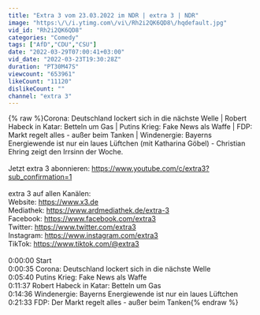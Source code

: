 ```yaml
---
title: "Extra 3 vom 23.03.2022 im NDR | extra 3 | NDR"
image: "https:\/\/i.ytimg.com\/vi\/Rh2i2QK6QD8\/hqdefault.jpg"
vid_id: "Rh2i2QK6QD8"
categories: "Comedy"
tags: ["AfD","CDU","CSU"]
date: "2022-03-29T07:00:41+03:00"
vid_date: "2022-03-23T19:30:28Z"
duration: "PT30M47S"
viewcount: "653961"
likeCount: "11120"
dislikeCount: ""
channel: "extra 3"
---
```

{% raw %}Corona: Deutschland lockert sich in die nächste Welle | Robert Habeck in Katar: Betteln um Gas | Putins Krieg: Fake News als Waffe | FDP: Markt regelt alles - außer beim Tanken | Windenergie: Bayerns Energiewende ist nur ein laues Lüftchen (mit Katharina Göbel) - Christian Ehring zeigt den Irrsinn der Woche.<br /><br />Jetzt extra 3 abonnieren: <a rel="nofollow" target="blank" href="https://www.youtube.com/c/extra3?sub_confirmation=1">https://www.youtube.com/c/extra3?sub_confirmation=1</a><br /><br />extra 3 auf allen Kanälen:<br />Website: <a rel="nofollow" target="blank" href="https://www.x3.de">https://www.x3.de</a><br />Mediathek: <a rel="nofollow" target="blank" href="https://www.ardmediathek.de/extra-3">https://www.ardmediathek.de/extra-3</a><br />Facebook: <a rel="nofollow" target="blank" href="https://www.facebook.com/extra3">https://www.facebook.com/extra3</a><br />Twitter: <a rel="nofollow" target="blank" href="https://www.twitter.com/extra3">https://www.twitter.com/extra3</a><br />Instagram: <a rel="nofollow" target="blank" href="https://www.instagram.com/extra3">https://www.instagram.com/extra3</a><br />TikTok: <a rel="nofollow" target="blank" href="https://www.tiktok.com/@extra3">https://www.tiktok.com/@extra3</a><br /><br />0:00:00 Start <br />0:00:35 Corona: Deutschland lockert sich in die nächste Welle<br />0:05:40 Putins Krieg: Fake News als Waffe<br />0:11:37 Robert Habeck in Katar: Betteln um Gas<br />0:14:36 Windenergie: Bayerns Energiewende ist nur ein laues Lüftchen<br />0:21:33 FDP: Der Markt regelt alles - außer beim Tanken{% endraw %}
